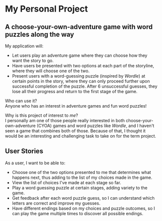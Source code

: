 # My Personal Project

## A choose-your-own-adventure game with word puzzles along the way

My application will:
- Let users play an adventure game where they can choose how they want the story to go.
- Have users be presented with two options at each part of the storyline, where they will choose one of the two.
- Present users with a word-guessing puzzle (inspired by *Wordle*) at certain points in the story, where they can only proceed further upon successful completion of the puzzle. After 6 unsuccessful guesses, they lose all their progress and return to the first stage of the game.

Who can use it? \
Anyone who has an interest in adventure games and fun word puzzles!

Why is this project of interest to *me*? \
I personally am one of those people really interested in both choose-your-own-adventure (CYOA) games and word puzzles like *Wordle*, and I haven't seen a game that combines both of those. Because of that, I thought it would be an interesting and challenging task to take on for the term project.

## User Stories

As a user, I want to be able to:
- Choose one of the two options presented to me that determines what happens next, thus adding to the list of my choices made in the game.
- View the list of choices I've made at each stage so far.
- Play a word guessing puzzle at certain stages, adding variety to the game.
- Get feedback after each word puzzle guess, so I can understand which letters are correct and improve my guesses.
- Have different endings based on my choices and puzzle outcomes, so I can play the game multiple times to discover all possible endings.